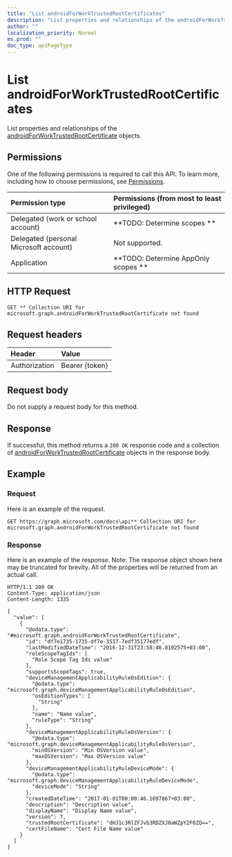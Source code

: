 ```yaml
---
title: "List androidForWorkTrustedRootCertificates"
description: "List properties and relationships of the androidForWorkTrustedRootCertificate objects."
author: ""
localization_priority: Normal
ms.prod: ""
doc_type: apiPageType
---
```


# List androidForWorkTrustedRootCertificates

List properties and relationships of the [androidForWorkTrustedRootCertificate](../resources/androidforworktrustedrootcertificate.md) objects.

## Permissions
One of the following permissions is required to call this API. To learn more, including how to choose permissions, see [Permissions](/concepts/permissions-reference.md).

|Permission type|Permissions (from most to least privileged)|
|:---|:---|
|Delegated (work or school account)|**TODO: Determine scopes **|
|Delegated (personal Microsoft account)|Not supported.|
|Application|**TODO: Determine AppOnly scopes **|

## HTTP Request
<!-- {
  "blockType": "ignored"
}
-->
``` http
GET ** Collection URI for microsoft.graph.androidForWorkTrustedRootCertificate not found
```

## Request headers
|Header|Value|
|:---|:---|
|Authorization|Bearer {token}|

## Request body
Do not supply a request body for this method.

## Response
If successful, this method returns a `200 OK` response code and a collection of [androidForWorkTrustedRootCertificate](../resources/androidforworktrustedrootcertificate.md) objects in the response body.

## Example

### Request
Here is an example of the request.
<!-- {
  "blockType": "request",
  "name": "get_androidforworktrustedrootcertificate"
}
-->
``` http
GET https://graph.microsoft.com/docs\api** Collection URI for microsoft.graph.androidForWorkTrustedRootCertificate not found
```

### Response
Here is an example of the response. Note: The response object shown here may be truncated for brevity. All of the properties will be returned from an actual call.
<!-- {
  "blockType": "response",
  "truncated": true,
  "@odata.type": "collection(microsoft.graph.androidforworktrustedrootcertificate)"
}
-->
``` http
HTTP/1.1 200 OK
Content-Type: application/json
Content-Length: 1335

{
  "value": [
    {
      "@odata.type": "#microsoft.graph.androidForWorkTrustedRootCertificate",
      "id": "df7e1735-1735-df7e-3517-7edf35177edf",
      "lastModifiedDateTime": "2016-12-31T23:58:46.8102575+03:00",
      "roleScopeTagIds": [
        "Role Scope Tag Ids value"
      ],
      "supportsScopeTags": true,
      "deviceManagementApplicabilityRuleOsEdition": {
        "@odata.type": "microsoft.graph.deviceManagementApplicabilityRuleOsEdition",
        "osEditionTypes": [
          "String"
        ],
        "name": "Name value",
        "ruleType": "String"
      },
      "deviceManagementApplicabilityRuleOsVersion": {
        "@odata.type": "microsoft.graph.deviceManagementApplicabilityRuleOsVersion",
        "minOSVersion": "Min OSVersion value",
        "maxOSVersion": "Max OSVersion value"
      },
      "deviceManagementApplicabilityRuleDeviceMode": {
        "@odata.type": "microsoft.graph.deviceManagementApplicabilityRuleDeviceMode",
        "deviceMode": "String"
      },
      "createdDateTime": "2017-01-01T00:00:46.1697867+03:00",
      "description": "Description value",
      "displayName": "Display Name value",
      "version": 7,
      "trustedRootCertificate": "dHJ1c3RlZFJvb3RDZXJ0aWZpY2F0ZQ==",
      "certFileName": "Cert File Name value"
    }
  ]
}
```

